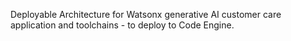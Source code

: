 Deployable Architecture for Watsonx generative AI customer care application and toolchains - to deploy to Code Engine.
